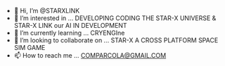 - 👋 Hi, I’m @STARXLINK
- 👀 I’m interested in ... DEVELOPING CODING THE STAR-X UNIVERSE & STAR-X LINK our AI IN DEVELOPMENT
- 🌱 I’m currently learning ... CRYENGIne
- 💞️ I’m looking to collaborate on ... STAR-X A CROSS PLATFORM SPACE SIM GAME 
- 📫 How to reach me ... COMPARCOLA@GMAIL.COM

<!---
STARXLINK/STARXLINK is a ✨ special ✨ repository because its `README.md` (this file) appears on your GitHub profile.
You can click the Preview link to take a look at your changes.
--->
